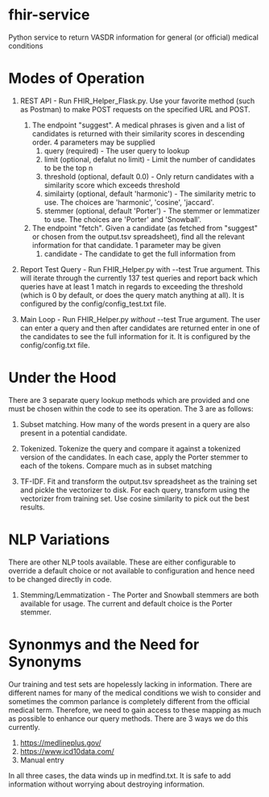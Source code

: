 # fhir-service
Python service to return VASDR information for general (or official) medical conditions

# Modes of Operation
1. REST API - Run FHIR_Helper_Flask.py.  Use your favorite method (such as Postman) to make POST requests on the specified URL and POST.
    1. The endpoint "suggest".  A medical phrases is given and a list of candidates is returned with their similarity scores in descending order.  4 parameters may be supplied
        1. query (required) - The user query to lookup
        2. limit (optional, defalut no limit) - Limit the number of candidates to be the top n
        3. threshold (optional, default 0.0) - Only return candidates with a similarity score which exceeds threshold
        4. similairty (optional, default 'harmonic') - The similarity metric to use.  The choices are 'harmonic', 'cosine', 'jaccard'.
        5. stemmer (optional, default 'Porter') - The stemmer or lemmatizer to use.  The choices are 'Porter' and 'Snowball'.
    2. The endpoint "fetch".  Given a candidate (as fetched from "suggest" or chosen from the output.tsv spreadsheet), find all the relevant information for that candidate.  1 parameter may be given
        1. candidate - The candidate to get the full information from
		
2. Report Test Query - Run FHIR_Helper.py with --test True argument.  This will iterate through the currently 137 test queries and report back which queries have at least 1 match in regards to exceeding the threshold (which is 0 by default, or does the query match anything at all).  It is configured by the config/config_test.txt file.

3. Main Loop - Run FHIR_Helper.py *without* --test True argument.  The user can enter a query and then after candidates are returned enter in one of the candidates to see the full information for it.  It is configured by the config/config.txt file.

# Under the Hood
There are 3 separate query lookup methods which are provided and one must be chosen within the code to see its operation.  The 3 are as follows:

1. Subset matching.  How many of the words present in a query are also present in a potential candidate.

2. Tokenized.  Tokenize the query and compare it against a tokenized version of the candidates.  In each case, apply the Porter stemmer to each of the tokens.  Compare much as in subset matching

3. TF-IDF.  Fit and transform the output.tsv spreadsheet as the training set and pickle the vectorizer to disk.  For each query, transform using the vectorizer from training set.  Use cosine similarity to pick out the best results.

# NLP Variations
There are other NLP tools available.  These are either configurable to override a default choice or not available to configuration and hence need to be changed directly in code.

1. Stemming/Lemmatization - The Porter and Snowball stemmers are both available for usage.  The current and default choice is the Porter stemmer.

# Synonmys and the Need for Synonyms
Our training and test sets are hopelessly lacking in information.  There are different names for many of the medical conditions we wish to consider and sometimes the common parlance is completely different from the official medical term.  Therefore, we need to gain access to these mapping as much as possible to enhance our query methods.  There are 3 ways we do this currently.

1. https://medlineplus.gov/
2. https://www.icd10data.com/
3. Manual entry

In all three cases, the data winds up in medfind.txt.  It is safe to add information without worrying about destroying information.
